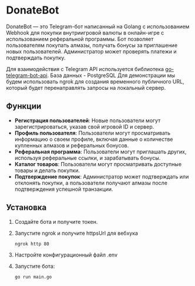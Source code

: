 # DonateBot

DonateBot — это Telegram-бот написанный на Golang с использованием Webhook для покупки внутриигровой валюты в онлайн-игре с использованием реферальной программы. Бот позволяет пользователям покупать алмазы, получать бонусы за приглашение новых пользователей. Администратор может проверять платежи и подтверждать покупку.

Для взаимодействия с Telegram API используется библиотека [go-telegram-bot-api](https://github.com/go-telegram-bot-api/telegram-bot-api).
База данных - PostgreSQL
Для демонстрации мы будем использовать ngrok для создания временного публичного URL, который будет перенаправлять запросы на локальный сервер.

## Функции

- **Регистрация пользователей**: Новые пользователи могут зарегистрироваться, указав свой игровой ID и сервер.
- **Профиль пользователя**: Пользователи могут просматривать информацию о своем профиле, включая данные о количестве купленных алмазов и реферальных бонусов.
- **Реферальная программа**: Пользователи могут приглашать других, используя реферальные ссылки, и зарабатывать бонусы.
- **Каталог товаров**: Пользователи могут просматривать доступные товары и делать покупки.
- **Подтверждение покупок**: Администратор может подтверждать или отклонять покупки, а пользователи получают алмазы после подтверждения успешной транзакции.


## Установка

1. Создайте бота и получите токен. 
2. Запустите ngrok и получите httpsUrl для вебхука
    ```bash
    ngrok http 80
    ```
4. Настройте конфигурационный файл .env
    
5. Запустите бота:

    ```bash
    go run main.go
    ```
